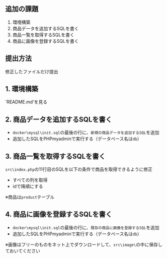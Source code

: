 ## 追加の課題

1. 環境構築
2. 商品データを追加するSQLを書く
3. 商品一覧を取得するSQLを書く
4. 商品に画像を登録するSQLを書く

## 提出方法
修正したファイルだけ提出


## 1. 環境構築
'README.md'を見る


## 2. 商品データを追加するSQLを書く
- `docker\mysql\init.sql`の最後の行に、`新規の商品データを追加するSQL`を追加
- 追加したSQLをPHPmyadminで実行する（データベース名は`db`）

## 3. 商品一覧を取得するSQLを書く
`src\index.php`の11行目のSQLを以下の条件で商品を取得できるように修正

- すべての列を取得
- idで降順にする

※商品は`product`テーブル

## 4. 商品に画像を登録するSQLを書く
- `docker\mysql\init.sql`の最後の行に、`既存の商品に画像を登録するSQL`を追加
- 追加したSQLをPHPmyadminで実行する（データベース名は`db`）

※画像はフリーのものをネット上でダウンロードして、`src\image\`の中に保存しておいてください